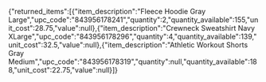{"returned_items":[{"item_description":"Fleece Hoodie Gray Large","upc_code":"843956178241","quantity":2,"quantity_available":155,"unit_cost":28.75,"value":null},{"item_description":"Crewneck Sweatshirt Navy XLarge","upc_code":"843956178296","quantity":4,"quantity_available":139,"unit_cost":32.5,"value":null},{"item_description":"Athletic Workout Shorts Gray Medium","upc_code":"843956178319","quantity":null,"quantity_available":188,"unit_cost":22.75,"value":null}]}